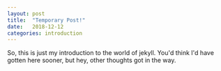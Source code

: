 ```yaml
---
layout: post
title:  "Temporary Post!"
date:   2018-12-12
categories: introduction
---
```


So, this is just my introduction to the world of jekyll.  You'd think I'd have gotten here sooner, but hey, other thoughts got in the way.
